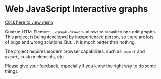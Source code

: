 # Web JavaScript Interactive graphs

[Click here to view demo](https://facelesscreator.github.io/js-interactive-graphs/)

Custom HTMLElement - ```<graph-drawer>``` allows to visualize and edit graphs. This project is being developed by inexperienced person, so there are lots of bugs and wrong solutions. But... it is much better than nothing.

The project requires modern browser capabilities, such as ```import``` and ```export```, custom elements, etc.

Please give your feedback, especially if you know the right way to do some things.
